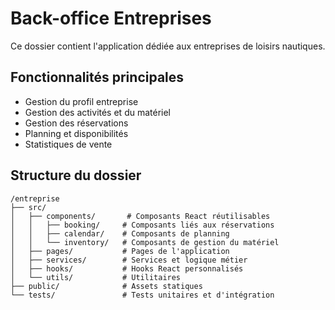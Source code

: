 # Back-office Entreprises

Ce dossier contient l'application dédiée aux entreprises de loisirs nautiques.

## Fonctionnalités principales

- Gestion du profil entreprise
- Gestion des activités et du matériel
- Gestion des réservations
- Planning et disponibilités
- Statistiques de vente

## Structure du dossier

```
/entreprise
├── src/
│   ├── components/       # Composants React réutilisables
│   │   ├── booking/     # Composants liés aux réservations
│   │   ├── calendar/    # Composants de planning
│   │   └── inventory/   # Composants de gestion du matériel
│   ├── pages/           # Pages de l'application
│   ├── services/        # Services et logique métier
│   ├── hooks/           # Hooks React personnalisés
│   └── utils/           # Utilitaires
├── public/              # Assets statiques
└── tests/               # Tests unitaires et d'intégration
```
